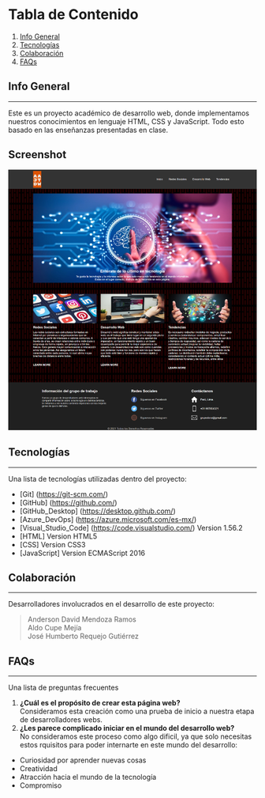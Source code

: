 # Tabla de Contenido
1. [Info General](#info-general)
2. [Tecnologías](#tecnologías)
3. [Colaboración](#colaboración)
4. [FAQs](#faqs)
## Info General
***
Este es un proyecto académico de desarrollo web, donde implementamos nuestros conocimientos en lenguaje HTML, CSS y JavaScript. Todo esto basado en las enseñanzas presentadas en clase.
## Screenshot
![Imagen de la portada de la página web](imagenes/INFOTEC_Sitio.png)
## Tecnologías
***
Una lista de tecnologías utilizadas dentro del proyecto:
* [Git] (https://git-scm.com/)
* [GitHub] (https://github.com/)
* [GitHub_Desktop] (https://desktop.github.com/)
* [Azure_DevOps] (https://azure.microsoft.com/es-mx/)
* [Visual_Studio_Code] (https://code.visualstudio.com/) Version 1.56.2
* [HTML] Version HTML5
* [CSS] Version CSS3
* [JavaScript] Version ECMAScript 2016
## Colaboración
***
Desarrolladores involucrados en el desarrollo de este proyecto:
> Anderson David Mendoza Ramos  
> Aldo Cupe Mejía  
> José Humberto Requejo Gutiérrez  
## FAQs
***
Una lista de preguntas frecuentes
1. **¿Cuál es el propósito de crear esta página web?**  
Consideramos esta creación como una prueba de inicio a nuestra etapa de desarrolladores webs.
2. **¿Les parece complicado iniciar en el mundo del desarrollo web?**  
No consideramos este proceso como algo dificil, ya que solo necesitas estos rquisitos para poder internarte en este mundo del desarrollo:
* Curiosidad por aprender nuevas cosas
* Creatividad
* Atracción hacia el mundo de la tecnología
* Compromiso